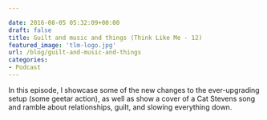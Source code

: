 ```yaml
---

date: 2016-08-05 05:32:09+00:00
draft: false
title: Guilt and music and things (Think Like Me - 12)
featured_image: 'tlm-logo.jpg'
url: /blog/guilt-and-music-and-things
categories:
- Podcast
---
```


In this episode, I showcase some of the new changes to the ever-upgrading setup (some geetar action), as well as show a cover of a Cat Stevens song and ramble about relationships, guilt, and slowing everything down.




